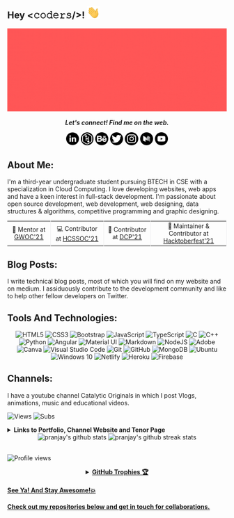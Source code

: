 <h2>Hey <𝚌𝚘𝚍𝚎𝚛𝚜/>! <img src="https://raw.githubusercontent.com/ABSphreak/ABSphreak/master/gifs/Hi.gif" width="30px"> </h2>
 <p align='center'>
 <a href="https://pranjay-portfolio.web.app/"><img src="./intro.gif" width="1000" title="hover text"></a>
  </p>
  <p align='center'>
  <b><i>Let's connect! Find me on the web.</i></b>
  </p>
  
  <p align='center'>
<a href="https://www.linkedin.com/in/pranjay-poddar/"><img height="30" src="https://github.com/pranjay-poddar/pranjay-poddar/blob/master/icons/linkedin.png?raw=true"></a>
 <a href="https://www.hackerrank.com/pranjay_poddar"><img height="30" src="https://github.com/pranjay-poddar/pranjay-poddar/blob/master/icons/hackerrank.png?raw=true"></a>
<a href="https://www.behance.net/pranjaypoddar"><img height="30" src="https://github.com/pranjay-poddar/pranjay-poddar/blob/master/icons/behance.png?raw=true"></a>
<a href="https://twitter.com/PranjayPoddar"><img height="30" src="https://github.com/pranjay-poddar/pranjay-poddar/blob/master/icons/twitter.png?raw=true"></a>
<a href="https://instagram.com/pranjay_poddar"><img height="30" src="https://github.com/pranjay-poddar/pranjay-poddar/blob/master/icons/instagram.png?raw=true"></a>
<a href="https://medium.com/@pranjaypoddar"><img height="30" src="https://github.com/pranjay-poddar/pranjay-poddar/blob/master/icons/medium.png?raw=true"></a>
<a href="https://www.youtube.com/catalyticoriginals"><img height="30" src="https://github.com/pranjay-poddar/pranjay-poddar/blob/master/icons/youtube.png?raw=true"></a>
</p>

<h2>About Me:</h2>
<p>I'm a third-year undergraduate student pursuing BTECH in CSE with a specialization in Cloud Computing. I love developing websites, web apps and have a keen interest in full-stack development. I'm passionate about open source development, web development, web designing, data structures & algorithms, competitive programming and graphic designing.</p>
<table align="center">
  <tr>
    <td style="border-right: 1px solid #eeeeef;" align="center"> 🌟 Mentor at <a href="https://github.com/girlscript/winter-of-contributing">GWOC'21</a></td>
    <td style="border-right: 1px solid #eeeeef;" align="center"> 💻 Contributor at <a href="https://github.com/Hack-Club-SRM/HCSSoC">HCSSOC'21</a> </td>
    <td style="border-right: 1px solid #eeeeef;" align="center"> 🚀 Contributor at <a href="https://github.com/DevIncept">DCP'21</a> </td>
   <td style="border-right: 1px solid #eeeeef;" align="center"> 🚩 Maintainer & Contributor at <a href="https://pranjay-poddar.github.io/Data-Structures-And-Algorithms/web_page/index.html">Hacktoberfest'21</a> </td>
  </tr>
</table>

<h2>Blog Posts:</h2>
<p>I write technical blog posts, most of which you will find on my website and on medium. I assiduously contribute to the development community and like to help other fellow developers on Twitter.</p>

<h2>Tools And Technologies:</h2>
<p align="center">
<img alt="HTML5" src="https://img.shields.io/badge/html5-%23E34F26.svg?&style=for-the-badge&logo=html5&logoColor=white"/> 
<img alt="CSS3" src="https://img.shields.io/badge/css3-%231572B6.svg?&style=for-the-badge&logo=css3&logoColor=white"/>
<img alt="Bootstrap" src="https://img.shields.io/badge/bootstrap-%23563D7C.svg?&style=for-the-badge&logo=bootstrap&logoColor=white"/>
<img alt="JavaScript" src="https://img.shields.io/badge/javascript-%23323330.svg?&style=for-the-badge&logo=javascript&logoColor=%23F7DF1E"/> 
<img alt="TypeScript" src="https://img.shields.io/badge/typescript-%23007ACC.svg?&style=for-the-badge&logo=typescript&logoColor=white"/>
<img alt="C" src="https://img.shields.io/badge/C-00599C?style=for-the-badge&logo=c&logoColor=white"/>
<img alt="C++" src="https://img.shields.io/badge/c++-%2300599C.svg?&style=for-the-badge&logo=c%2B%2B&ogoColor=white"/>
<img alt="Python" src="https://img.shields.io/badge/python-%2314354C.svg?&style=for-the-badge&logo=python&logoColor=white"/> 
<img alt="Angular" src="https://img.shields.io/badge/angular-%23DD0031.svg?&style=for-the-badge&logo=angular&logoColor=white"/>
<img alt="Material UI" src="https://img.shields.io/badge/materialui-%230081CB.svg?&style=for-the-badge&logo=material-ui&logoColor=white"/>
<img alt="Markdown" src="https://img.shields.io/badge/markdown-%23000000.svg?&style=for-the-badge&logo=markdown&logoColor=white"/>
<!-- <img alt="Express.js" src="https://img.shields.io/badge/express.js-%23404d59.svg?&style=for-the-badge"/>  -->
<img alt="NodeJS" src="https://img.shields.io/badge/node.js-%2343853D.svg?&style=for-the-badge&logo=node.js&logoColor=white"/>
<!-- <img alt="React" src="https://img.shields.io/badge/react-%2320232a.svg?&style=for-the-badge&logo=react&logoColor=%2361DAFB"/> -->
<!-- <img alt="SASS" src="https://img.shields.io/badge/SASS-hotpink.svg?&style=for-the-badge&logo=SASS&logoColor=white"/> -->
<img alt="Adobe" src="https://img.shields.io/badge/adobe-%23FF0000.svg?&style=for-the-badge&logo=adobe&logoColor=white"/>
<img alt="Canva" src="https://img.shields.io/badge/Canva-%2300C4CC.svg?&style=for-the-badge&logo=Canva&logoColor=white"/> 
<!-- <img alt="Figma" src="https://img.shields.io/badge/figma-%23F24E1E.svg?&style=for-the-badge&logo=figma&logoColor=white"/>  -->
<img alt="Visual Studio Code" src="https://img.shields.io/badge/VisualStudioCode-0078d7.svg?&style=for-the-badge&logo=visual-studio-code&logoColor=white"/>
<img alt="Git" src="https://img.shields.io/badge/git-%23F05033.svg?&style=for-the-badge&logo=git&logoColor=white"/> 
<img alt="GitHub" src="https://img.shields.io/badge/github-%23121011.svg?&style=for-the-badge&logo=github&logoColor=white"/>
<!-- <img alt="Google Cloud" src="https://img.shields.io/badge/GoogleCloud-%234285F4.svg?&style=for-the-badge&logo=google-cloud&logoColor=white"/> -->
<img alt="MongoDB" src ="https://img.shields.io/badge/MongoDB-%234ea94b.svg?&style=for-the-badge&logo=mongodb&logoColor=white"/> 
<img alt="Ubuntu" src="https://img.shields.io/badge/Ubuntu-E95420?style=for-the-badge&logo=ubuntu&logoColor=white" />
<img alt="Windows 10" src="https://img.shields.io/badge/Windows-0078D6?style=for-the-badge&logo=windows&logoColor=white" />
<img alt="Netlify" src="https://img.shields.io/badge/Netlify-00C7B7?style=for-the-badge&logo=netlify&logoColor=white"/> 
<img alt="Heroku" src="https://img.shields.io/badge/heroku-%23430098.svg?&style=for-the-badge&logo=heroku&logoColor=white"/> 
<img alt="Firebase" src="https://img.shields.io/badge/firebase-%23039BE5.svg?&style=for-the-badge&logo=firebase"/>
</p>

<h2>Channels:</h2>
<p>I have a youtube channel Catalytic Originals in which I post Vlogs, animations, music and educational videos.</p> 

![Views](https://img.shields.io/youtube/channel/views/UC7Pmr_UD715nTsNO9mmYQow?style=social) ![Subs](https://img.shields.io/youtube/channel/subscribers/UC7Pmr_UD715nTsNO9mmYQow?style=social)

 <details>
 <summary><strong>Links to Portfolio, Channel Website and Tenor Page</strong></summary>
 <p><a href="https://pranjay.tech">Portfolio</a></p>
 <p><a href="https://pranjay-poddar.github.io/catalytic_originals/">Catalytic Original Website</a></p>
 <p><a href="https://tenor.com/official/pranjay_poddar">Official Tenor Page</a></p>
</details>

<div align="center">
<img height="200px" width="380px" src="https://github-readme-stats.vercel.app/api?username=pranjay-poddar&show_icons=true&count_private=true&title_color=ff0087&bg_color=fafbfc00&text_color=a2a2a2" alt="pranjay's github stats" />
 
<!--   <img  height="210px" src="https://github-readme-stats.vercel.app/api/top-langs/?username=pranjay-poddar&title_color=ff0087&bg_color=fafbfc00&text_color=35b5ff" alt="pranjay's most languages used stats" /> -->

<img  height="200px" width="380px" src="https://github-readme-streak-stats.herokuapp.com/?user=pranjay-poddar&theme=dark&background=fafbfc00" alt="pranjay's github streak stats" />
 </div>

<br>

![Profile views](https://komarev.com/ghpvc/?username=pranjay-poddar&title_color=ff0087&label_color=000000&style=flat-square&label=WELCOME+DEVELOPERS+COUNT)<a href="https://www.linkedin.com/in/pranjay-poddar/" target="_blank" rel="nofollow">
 

  <details align="center">
 <summary><strong>GitHub Trophies 🏆</strong></summary>
 <p align="center"><img src="https://github-profile-trophy.vercel.app/?username=pranjay-poddar&column=4&margin-w=5&margin-h=5&theme=darkhub"></p>
</details>


 
<h4>See Ya! And Stay Awesome!💥</h4>
<h4>Check out my repositories below and get in touch for collaborations.</h4>
